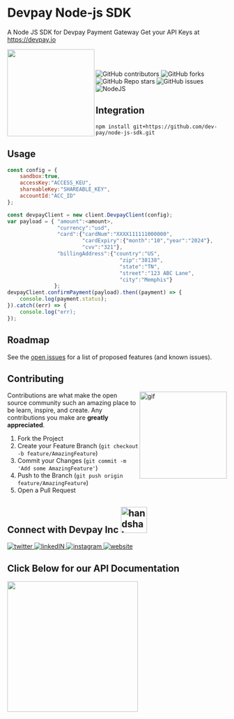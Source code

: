 # Devpay Node-js SDK
A Node JS SDK for Devpay Payment Gateway Get your API Keys at https://devpay.io

<!-- LOGO -->
<a href="https://devpay.io/" target="_blank"><img align="left" width=200px src="https://devpay.io/wp-content/uploads/2021/07/Logo.png"></a>

<br>
<br>

<!-- BADGES -->
![GitHub contributors](https://img.shields.io/github/contributors/dev-pay/ios-sdk?style=for-the-badge)
![GitHub forks](https://img.shields.io/github/forks/dev-pay/ios-sdk?style=for-the-badge)
![GitHub Repo stars](https://img.shields.io/github/stars/dev-pay/ios-sdk?style=for-the-badge)
![GitHub issues](https://img.shields.io/github/issues-raw/dev-pay/ios-sdk?style=for-the-badge)
<a herf="#"><img alt="NodeJS" src="https://img.shields.io/badge/node.js-%2343853D.svg?style=for-the-badge&logo=node-dot-js&logoColor=white"/></a>
<!-- [![MIT License][license-shield]](#) -->

## Integration
```
npm install git+https://github.com/dev-pay/node-js-sdk.git

```

## Usage
```javascript
const config = {
    sandbox:true,
    accessKey:"ACCESS_KEU",
    shareableKey:"SHAREABLE_KEY",
    accountId:"ACC_ID"
};

const devpayClient = new client.DevpayClient(config);
var payload = { "amount":<amount>,
                "currency":"usd",
                "card":{"cardNum":"XXXX111111000000",
                        "cardExpiry":{"month":"10","year":"2024"},
                        "cvv":"321"},
                "billingAddress":{"country":"US",
                                    "zip":"38138",
                                    "state":"TN",
                                    "street":"123 ABC Lane",
                                    "city":"Memphis"}
               };
devpayClient.confirmPayment(payload).then((payment) => {
    console.log(payment.status);
}).catch((err) => {
    console.log("err);
});
```
<!-- ROADMAP -->
## Roadmap

See the [open issues](https://github.com/github_username/repo_name/issues) for a list of proposed features (and known issues).



<!-- CONTRIBUTING -->
## Contributing

<img align="right" width=200px src="https://bit.ly/2W1p9kD" alt="gif">

Contributions are what make the open source community such an amazing place to be learn, inspire, and create. Any contributions you make are **greatly appreciated**.

1. Fork the Project
2. Create your Feature Branch (`git checkout -b feature/AmazingFeature`)
3. Commit your Changes (`git commit -m 'Add some AmazingFeature'`)
4. Push to the Branch (`git push origin feature/AmazingFeature`)
5. Open a Pull Request




<!-- CONTACT -->
## Connect with Devpay Inc <img src="https://bit.ly/2W1p9kD" width="60px" alt="handshake"/>
<a href="https://twitter.com/DevpayInc" target="_blank">
    <img src="https://bit.ly/3hQgnOJ" alt="twitter">
</a>
<a href="https://www.linkedin.com/showcase/devpay" target="_blank">
    <img src="https://bit.ly/3kBedoc" alt="linkedIN">
</a>
<a href="https://www.instagram.com/devpay/" target="_blank">
    <img src="https://bit.ly/2TrIXgc" alt="instagram">
</a>
<a href="https://devpay.io/" target="_blank">
    <img src="https://bit.ly/3rn81Bt" alt="website">
</a>

<!-- ACKNOWLEDGEMENTS -->
## Click Below for our API Documentation


<a href="https://docs.devpay.io/" target="_blank"><img align="left" width=300px src="https://bit.ly/2VUDkYB"></a>
